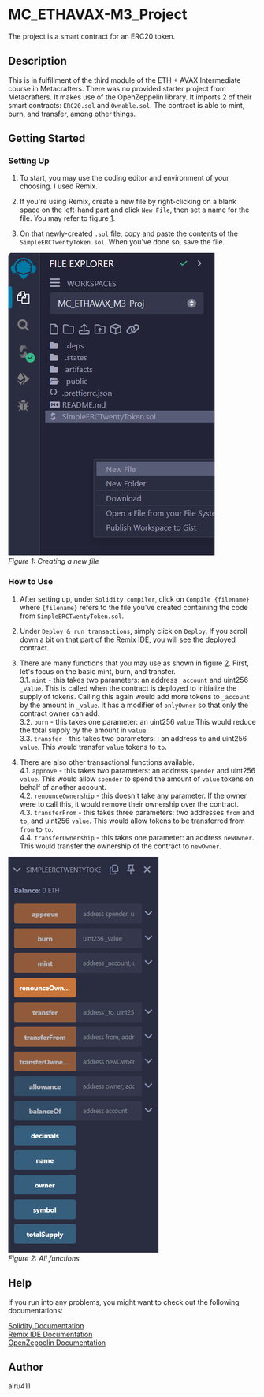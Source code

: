 # MC_ETHAVAX-M3_Project

The project is a smart contract for an ERC20 token.  

## Description

This is in fulfillment of the third module of the ETH + AVAX Intermediate course in Metacrafters. There was no provided starter project from Metacrafters. It makes use of the OpenZeppelin library. It imports 2 of their smart contracts: `ERC20.sol` and `Ownable.sol`. The contract is able to mint, burn, and transfer, among other things.  

## Getting Started

### Setting Up

1. To start, you may use the coding editor and environment of your choosing. I used Remix.  

2. If you're using Remix, create a new file by right-clicking on a blank space on the left-hand part and click `New File`, then set a name for the file. You may refer to figure [1](public/fig1.png).  

3. On that newly-created `.sol` file, copy and paste the contents of the `SimpleERCTwentyToken.sol`. When you've done so, save the file.  

![Figure 1](public/fig1.png)  
*Figure 1: Creating a new file*

### How to Use

1. After setting up, under `Solidity compiler`, click on `Compile {filename}` where `{filename}` refers to the file you've created containing the code from `SimpleERCTwentyToken.sol`.  

2. Under `Deploy & run transactions`, simply click on `Deploy`. If you scroll down a bit on that part of the Remix IDE, you will see the deployed contract.  

3. There are many functions that you may use as shown in figure [2](public/fig2.png). First, let's focus on the basic mint, burn, and transfer.  
  3.1. `mint` - this takes two parameters: an address `_account` and uint256 `_value`. This is called when the contract is deployed to initialize the supply of tokens. Calling this again would add more tokens to `_account` by the amount in `_value`. It has a modifier of `onlyOwner` so that only the contract owner can add.  
  3.2. `burn` - this takes one parameter: an uint256 `value`.This would reduce the total supply by the amount in `value`.  
  3.3. `transfer` - this takes two parameters: : an address `to` and uint256 `value`. This would transfer `value` tokens to `to`.  

4. There are also other transactional functions available.  
  4.1. `approve` - this takes two parameters: an address `spender` and uint256 `value`. This would allow `spender` to spend the amount of `value` tokens on behalf of another account.  
  4.2. `renounceOwnership` - this doesn't take any parameter. If the owner were to call this, it would remove their ownership over the contract.  
  4.3. `transferFrom` - this takes three parameters: two addresses `from` and `to`, and uint256 `value`. This would allow tokens to be transferred from `from` to `to`.  
  4.4. `transferOwnership` - this takes one parameter: an address `newOwner`. This would transfer the ownership of the contract to `newOwner`.

![Figure 2](public/fig2.png)  
*Figure 2: All functions*  

## Help

If you run into any problems, you might want to check out the following documentations:

[Solidity Documentation](https://docs.soliditylang.org/en/v0.8.9/)  
[Remix IDE Documentation](https://remix-ide.readthedocs.io/en/latest/)  
[OpenZeppelin Documentation](https://docs.openzeppelin.com/)

## Author

airu411
